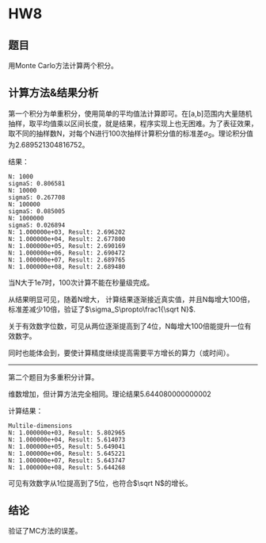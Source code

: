 # HW8

## 题目

用Monte Carlo方法计算两个积分。

## 计算方法&结果分析

第一个积分为单重积分，使用简单的平均值法计算即可。在[a,b]范围内大量随机抽样，取平均值乘以区间长度，就是结果，程序实现上也无困难。为了表征效果，取不同的抽样数N，对每个N进行100次抽样计算积分值的标准差$\sigma_S$。理论积分值为2.689521304816752。

结果：

```
N: 1000
sigmaS: 0.806581
N: 10000
sigmaS: 0.267708
N: 100000
sigmaS: 0.085005
N: 1000000
sigmaS: 0.026894
N: 1.000000e+03, Result: 2.696202
N: 1.000000e+04, Result: 2.677800
N: 1.000000e+05, Result: 2.690169
N: 1.000000e+06, Result: 2.690472
N: 1.000000e+07, Result: 2.689765
N: 1.000000e+08, Result: 2.689480

```

当N大于1e7时，100次计算不能在秒量级完成。

从结果明显可见，随着N增大， 计算结果逐渐接近真实值，并且N每增大100倍，标准差减少10倍，验证了$\sigma_S\propto\frac1{\sqrt N}$.

关于有效数字位数，可见从两位逐渐提高到了4位，N每增大100倍能提升一位有效数字。

同时也能体会到，要使计算精度继续提高需要平方增长的算力（或时间）。

---

第二个题目为多重积分计算。

维数增加，但计算方法完全相同。理论结果5.644080000000002

计算结果：

```
Multile-dimensions
N: 1.000000e+03, Result: 5.802965
N: 1.000000e+04, Result: 5.614073
N: 1.000000e+05, Result: 5.649041
N: 1.000000e+06, Result: 5.645221
N: 1.000000e+07, Result: 5.643747
N: 1.000000e+08, Result: 5.644268

```

可见有效数字从1位提高到了5位，也符合$\sqrt N$的增长。

## 结论

验证了MC方法的误差。